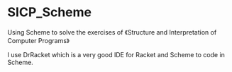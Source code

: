 # SICP_Scheme
Using Scheme to solve the exercises of 《Structure and Interpretation of Computer Programs》

I use DrRacket which is a very good IDE for Racket and Scheme to code in Scheme.
